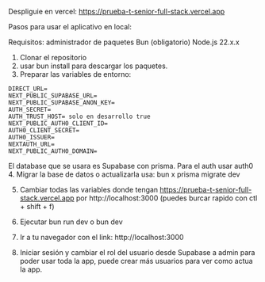 Despliguie en vercel: https://prueba-t-senior-full-stack.vercel.app

Pasos para usar el aplicativo en local:

Requisitos:
administrador de paquetes Bun (obligatorio)
Node.js 22.x.x

1. Clonar el repositorio 
2. usar bun install para descargar los paquetes.
3. Preparar las variables de entorno:
```DATABASE_URL= ?pgbouncer=true -->usar pgbouncer para evitar problemas cuando se recarga de nuevo
DIRECT_URL=
NEXT_PUBLIC_SUPABASE_URL=
NEXT_PUBLIC_SUPABASE_ANON_KEY=
AUTH_SECRET=
AUTH_TRUST_HOST= solo en desarrollo true
NEXT_PUBLIC_AUTH0_CLIENT_ID=
AUTH0_CLIENT_SECRET=
AUTH0_ISSUER=
NEXTAUTH_URL=
NEXT_PUBLIC_AUTH0_DOMAIN=
```
El database que se usara es Supabase con prisma.
Para el auth usar auth0
4. Migrar la base de datos o actualizarla usa: bun x prisma migrate dev


5. Cambiar todas las variables donde tengan https://prueba-t-senior-full-stack.vercel.app por http://localhost:3000 (puedes burcar rapido con ctl + shift + f)


6. Ejecutar bun run dev o bun dev


7. Ir a tu navegador con el link: http://localhost:3000


8. Iniciar sesión y cambiar el rol del usuario desde Supabase a admin para poder usar toda la app, puede crear más usuarios para ver como actua la app.